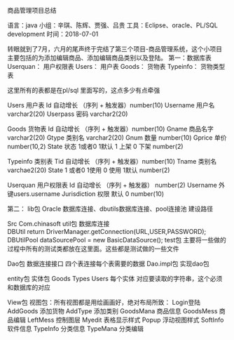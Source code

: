 商品管理项目总结












语言：java
小组：辛琪、陈辉、贾强、吕贵
工具：Eclipse、oracle、PL/SQL development
时间：2018-07-01
























转眼就到了7月，六月的尾声终于完结了第三个项目-商品管理系统，这个小项目主要包括的为添加编辑商品、添加编辑商品类别以及登陆。
第一：数据库表
Userquan： 用户权限表
Users：	用户表
Goods： 货物表
Typeinfo： 货物类型表

这里所有的表都是在pl/sql 里面写的，这点多少有点牵强

Users 用户表
Id 自动增长 （序列 + 触发器）number(10)
Username 用户名 varchar2(20)
Userpass 密码 varchar2(20)

Goods 货物表
Id 自动增长  （序列 + 触发器）number(10)
Gname  商品名字 varchar2(20)
Gtype  类别名 varchar2(20)
Gnum  数量 number(10)
Gprice 单价 number(10,2)
State 状态 1或者0 	1默认  1 上架 0 下架 number(2)

Typeinfo 类别表
Tid 自动增长 （序列 + 触发器）number(10)
Tname 类别名 varchae2(20)
State  1 或者0 	1使用 0 使用  1默认 number(2)

Userquan 用户权限表
Id 自动增长 （序列 + 触发器） number(2)
Username  外键users.username
Jurisdiction 权限 默认 0 number(10) 

第二： lib包
Oracle 数据库连接、dbutils数据库连接、pool连接池
建设路径

Src
Com.chinasoft
util包
数据库连接   
DBUtil
return DriverManager.getConnection(URL,USER,PASSWORD);
DBUtilPool
dataSourcePool = new BasicDataSource();
test包
主要将一些做的过程中所有的测试类都放在这里面。这些都是测试做的一些文件

Dao包
数据连接接口
四个表连接每个表需要的数据
Dao.impl包
实现dao包

entity包
实体包
Goods  Types  Users
每个实体
对应要读取的字符串，这个必须和数据库的对应

View包
视图包：所有视图都是用绘画画好，绝对布局所致：
Login登陆
AddGoods	添加货物
AddType		添加类别
GoodsMana	商品信息
GoodsMess	商品编辑
LeftMess		控制图层
Myedit		表格显示样式
Popup		浮动视图样式
SoftInfo		软件信息
TypeInfo		分类信息
TypeMana	分类编辑


                                                                                                                                                                                                                                                                                                                                                                                                                                                                                                                                                                                                                                                                                                                                                                                                                                                                                                                                                                     
